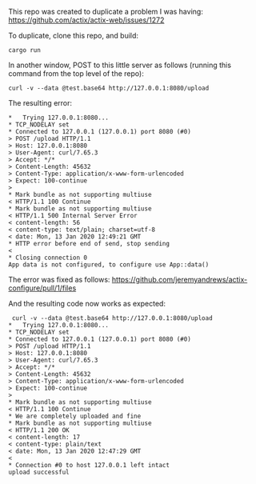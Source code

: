 This repo was created to duplicate a problem I was having:
https://github.com/actix/actix-web/issues/1272

To duplicate, clone this repo, and build:

```
cargo run
```

In another window, POST to this little server as follows (running this command from the top level of the repo):

```
curl -v --data @test.base64 http://127.0.0.1:8080/upload
```

The resulting error:

```
*   Trying 127.0.0.1:8080...
* TCP_NODELAY set
* Connected to 127.0.0.1 (127.0.0.1) port 8080 (#0)
> POST /upload HTTP/1.1
> Host: 127.0.0.1:8080
> User-Agent: curl/7.65.3
> Accept: */*
> Content-Length: 45632
> Content-Type: application/x-www-form-urlencoded
> Expect: 100-continue
> 
* Mark bundle as not supporting multiuse
< HTTP/1.1 100 Continue
* Mark bundle as not supporting multiuse
< HTTP/1.1 500 Internal Server Error
< content-length: 56
< content-type: text/plain; charset=utf-8
< date: Mon, 13 Jan 2020 12:49:21 GMT
* HTTP error before end of send, stop sending
< 
* Closing connection 0
App data is not configured, to configure use App::data()
```

The error was fixed as follows:
https://github.com/jeremyandrews/actix-configure/pull/1/files

And the resulting code now works as expected:

```
 curl -v --data @test.base64 http://127.0.0.1:8080/upload
*   Trying 127.0.0.1:8080...
* TCP_NODELAY set
* Connected to 127.0.0.1 (127.0.0.1) port 8080 (#0)
> POST /upload HTTP/1.1
> Host: 127.0.0.1:8080
> User-Agent: curl/7.65.3
> Accept: */*
> Content-Length: 45632
> Content-Type: application/x-www-form-urlencoded
> Expect: 100-continue
> 
* Mark bundle as not supporting multiuse
< HTTP/1.1 100 Continue
* We are completely uploaded and fine
* Mark bundle as not supporting multiuse
< HTTP/1.1 200 OK
< content-length: 17
< content-type: plain/text
< date: Mon, 13 Jan 2020 12:47:29 GMT
< 
* Connection #0 to host 127.0.0.1 left intact
upload successful
```
